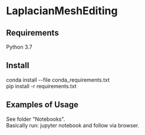 # LaplacianMeshEditing

## Requirements
Python 3.7

## Install
conda install --file conda_requirements.txt <br>
pip install -r requirements.txt

## Examples of Usage
See folder "Notebooks". <br>
Basically run: jupyter notebook
and follow via browser.
